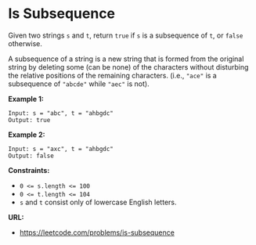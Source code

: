 # Is Subsequence

Given two strings `s` and `t`, return `true` if `s` is a subsequence of `t`, or `false` otherwise.

A subsequence of a string is a new string that is formed from the original string by deleting some (can be none) of the 
characters without disturbing the relative positions of the remaining characters. (i.e., `"ace"` is a subsequence of 
`"abcde"` while `"aec"` is not).

**Example 1:**

```
Input: s = "abc", t = "ahbgdc"
Output: true
```

**Example 2:**

```
Input: s = "axc", t = "ahbgdc"
Output: false
```


**Constraints:**

* `0 <= s.length <= 100`
* `0 <= t.length <= 104`
* `s` and `t` consist only of lowercase English letters.

**URL:**
* https://leetcode.com/problems/is-subsequence